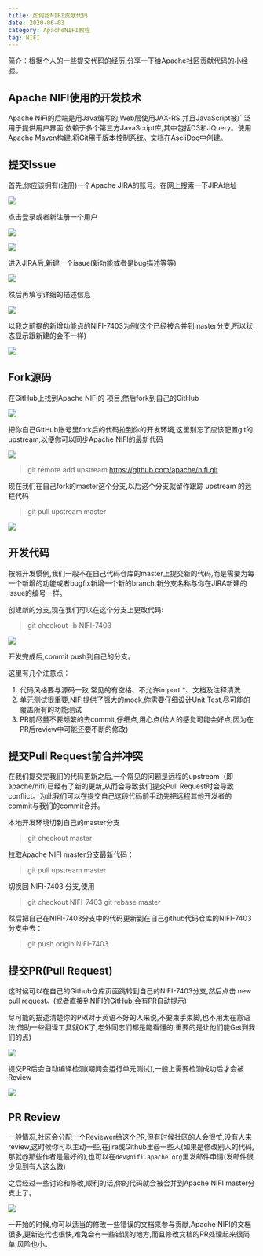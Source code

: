 ```yaml
---
title: 如何给NIFI贡献代码
date: 2020-06-03
category: ApacheNIFI教程
tag: NIFI
---
```


简介：根据个人的一些提交代码的经历,分享一下给Apache社区贡献代码的小经验。
<!-- more -->
## Apache NIFI使用的开发技术

Apache NiFi的后端是用Java编写的,Web层使用JAX-RS,并且JavaScript被广泛用于提供用户界面,依赖于多个第三方JavaScript库,其中包括D3和JQuery。使用Apache Maven构建,将Git用于版本控制系统。文档在AsciiDoc中创建。

## 提交Issue

首先,你应该拥有(注册)一个Apache JIRA的账号。在网上搜索一下JIRA地址

![](./img/021//1.png)

点击登录或者新注册一个用户

![](./img/021//2.png)

![](./img/021//3.png)

进入JIRA后,新建一个issue(新功能或者是bug描述等等)

![](./img/021//4.png)

然后再填写详细的描述信息

![](./img/021//5.png)

以我之前提的新增功能点的NIFI-7403为例(这个已经被合并到master分支,所以状态显示跟新建的会不一样)

![](./img/021//6.png)

## Fork源码

在GitHub上找到Apache NIFI的 项目,然后fork到自己的GitHub

![](./img/021//7.png)

把你自己GitHub账号里fork后的代码拉到你的开发环境,这里别忘了应该配置git的upstream,以便你可以同步Apache NIFI的最新代码

![](./img/021//8.png)

>git remote add upstream https://github.com/apache/nifi.git

现在我们在自己fork的master这个分支,以后这个分支就留作跟踪 upstream 的远程代码

>git pull upstream master 

![](./img/021//9.png)

## 开发代码

按照开发惯例,我们一般不在自己代码仓库的master上提交新的代码,而是需要为每一个新增的功能或者bugfix新增一个新的branch,新分支名称与你在JIRA新建的issue的编号一样。

创建新的分支,现在我们可以在这个分支上更改代码: 

>git checkout -b NIFI-7403

![](./img/021//10.png)

开发完成后,commit push到自己的分支。

这里有几个注意点：

1. 代码风格要与源码一致 常见的有空格、不允许import.*、文档及注释清洗
2. 单元测试很重要,NIFI提供了强大的mock,你需要仔细设计Unit Test,尽可能的覆盖所有的功能测试
3. PR前尽量不要频繁的去commit,仔细点,用心点(给人的感觉可能会好点,因为在PR后review中可能还要不断的修改)

## 提交Pull Request前合并冲突

在我们提交完我们的代码更新之后,一个常见的问题是远程的upstream（即apache/nifi)已经有了新的更新,从而会导致我们提交Pull Request时会导致conflict。为此我们可以在提交自己这段代码前手动先把远程其他开发者的commit与我们的commit合并。

本地开发环境切到自己的master分支

>git checkout master

拉取Apache NIFI master分支最新代码：

>git pull upstream master 

切换回 NIFI-7403 分支,使用

>git checkout NIFI-7403
>git rebase master

然后把自己在NIFI-7403分支中的代码更新到在自己github代码仓库的NIFI-7403分支中去：

>git push origin NIFI-7403 

## 提交PR(Pull Request)

这时候可以在自己的Github仓库页面跳转到自己的NIFI-7403分支,然后点击 new pull request。(或者直接到NIFI的GitHub,会有PR自动提示)

尽可能的描述清楚你的PR(对于英语不好的人来说,不要束手束脚,也不用太在意语法,借助一些翻译工具就OK了,老外同志们都是能看懂的,重要的是让他们能Get到我们的点)

![](./img/021//12.png)

提交PR后会自动编译检测(期间会运行单元测试),一般上需要检测成功后才会被Review

![](./img/021//11.png)

## PR Review

一般情况,社区会分配一个Reviewer给这个PR,但有时候社区的人会很忙,没有人来review,这时候你可以主动一些,在jira或Github里@一些人(如果是修改别人的代码,那就@那些作者是最好的),也可以在`dev@nifi.apache.org`里发邮件申请(发邮件很少见到有人这么做)

之后经过一些讨论和修改,顺利的话,你的代码就会被合并到Apache NIFI  master分支上了。

![](./img/021//13.png)

一开始的时候,你可以适当的修改一些错误的文档来参与贡献,Apache NIFI的文档很多,更新迭代也很快,难免会有一些错误的地方,而且修改文档的PR处理起来很简单,风险也小。




